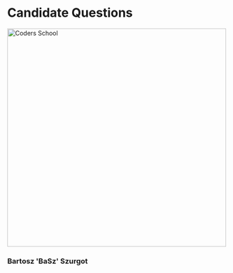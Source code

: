 <!-- .slide: data-background="#111111" -->

# Candidate Questions

<a href="https://coders.school">
    <img width="500" data-src="../../img/coders_school_logo.png" alt="Coders School" class="plain">
</a>

### Bartosz 'BaSz' Szurgot
